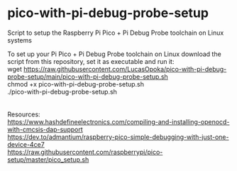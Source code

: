 # pico-with-pi-debug-probe-setup
Script to setup the Raspberry Pi Pico + Pi Debug Probe toolchain on Linux systems

To set up your Pi Pico + Pi Debug Probe toolchain on Linux download the script from this repository, set it as executable and run it:\
wget https://raw.githubusercontent.com/LucasOpoka/pico-with-pi-debug-probe-setup/main/pico-with-pi-debug-probe-setup.sh \
chmod +x pico-with-pi-debug-probe-setup.sh\
./pico-with-pi-debug-probe-setup.sh\
\
\
Resources:\
https://www.hashdefineelectronics.com/compiling-and-installing-openocd-with-cmcsis-dap-support \
https://dev.to/admantium/raspberry-pico-simple-debugging-with-just-one-device-4ce7 \
https://raw.githubusercontent.com/raspberrypi/pico-setup/master/pico_setup.sh
